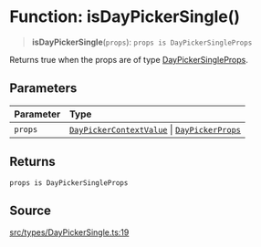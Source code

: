# Function: isDayPickerSingle()

> **isDayPickerSingle**(`props`): `props is DayPickerSingleProps`

Returns true when the props are of type [DayPickerSingleProps](../interfaces/DayPickerSingleProps.md).

## Parameters

| Parameter | Type |
| :------ | :------ |
| `props` | [`DayPickerContextValue`](../interfaces/DayPickerContextValue.md) \| [`DayPickerProps`](../type-aliases/DayPickerProps.md) |

## Returns

`props is DayPickerSingleProps`

## Source

[src/types/DayPickerSingle.ts:19](https://github.com/gpbl/react-day-picker/blob/a604fd23887c832117da414a9c63b1b84efb97d9/src/types/DayPickerSingle.ts#L19)
